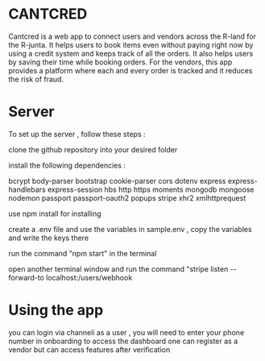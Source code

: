 # CANTCRED

Cantcred is a web app to connect users and vendors across the R-land for the R-junta. It helps users to book items even without paying right now by using a credit system and keeps track of all the orders. It also helps users by saving their time while booking orders. For the vendors, this app provides a platform where each and every order is tracked and it reduces the risk of fraud.

# Server

To set up the server , follow these steps : 

clone the github repository into your desired folder

install the following dependencies : 

bcrypt
body-parser
bootstrap
cookie-parser
cors
dotenv
express
express-handlebars
express-session
hbs
http
https
moments
mongodb
mongoose
nodemon
passport
passport-oauth2
popups
stripe
xhr2
xmlhttprequest

use npm install <dependency name> for installing

create a .env file and use the variables in sample.env , copy the variables and write the keys there
  
run the command  "npm start" in the terminal
  
open another terminal window and run the command "stripe listen --forward-to localhost:<port>/users/webhook

# Using the app
  
  you can login via channeli as a user , you will need to enter your phone number in onboarding to access the dashboard
  one can register as a vendor but can access features after verification 

